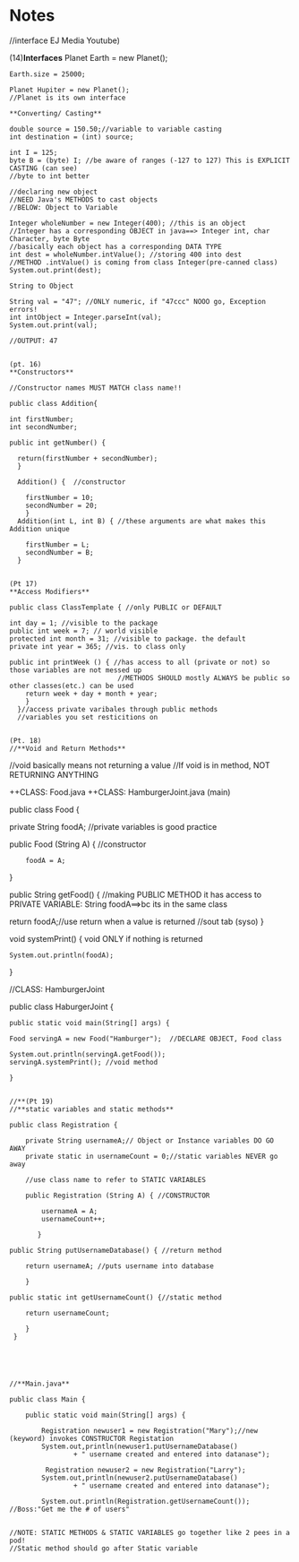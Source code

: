 # Notes
//interface EJ Media Youtube)

(14)**Interfaces**
    Planet Earth = new Planet();

    Earth.size = 25000;

    Planet Hupiter = new Planet();
    //Planet is its own interface
    
    **Converting/ Casting**
    
    double source = 150.50;//variable to variable casting
    int destination = (int) source;
    
    int I = 125;
    byte B = (byte) I; //be aware of ranges (-127 to 127) This is EXPLICIT CASTING (can see)
    //byte to int better
    
    //declaring new object
    //NEED Java's METHODS to cast objects
    //BELOW: Object to Variable
   
    Integer wholeNumber = new Integer(400); //this is an object
    //Integer has a corresponding OBJECT in java==> Integer int, char Character, byte Byte
    //basically each object has a corresponding DATA TYPE
    int dest = wholeNumber.intValue(); //storing 400 into dest
    //METHOD .intValue() is coming from class Integer(pre-canned class)
    System.out.print(dest);
    
    String to Object
    
    String val = "47"; //ONLY numeric, if "47ccc" NOOO go, Exception errors!
    int intObject = Integer.parseInt(val);
    System.out.print(val);
    
    //OUTPUT: 47
    
    
    (pt. 16)
    **Constructors**
    
    //Constructor names MUST MATCH class name!!
    
    public class Addition{
    
    int firstNumber;
    int secondNumber;
    
    public int getNumber() {
    
      return(firstNumber + secondNumber);
      }
      
      Addition() {  //constructor
      
        firstNumber = 10;
        secondNumber = 20;
        }
      Addition(int L, int B) { //these arguments are what makes this Addition unique
        
        firstNumber = L;
        secondNumber = B;
      }
    
    
    (Pt 17)
    **Access Modifiers**
    
    public class ClassTemplate { //only PUBLIC or DEFAULT
    
    int day = 1; //visible to the package
    public int week = 7; // world visible
    protected int month = 31; //visible to package. the default
    private int year = 365; //vis. to class only
    
    public int printWeek () { //has access to all (private or not) so those variables are not messed up
                               //METHODS SHOULD mostly ALWAYS be public so other classes(etc.) can be used
        return week + day + month + year;
        }
      }//access private varibales through public methods 
      //variables you set resticitions on
      
      
    (Pt. 18)
    //**Void and Return Methods**
//void basically means not returning a value
 //If void is in method, NOT RETURNING ANYTHING
 
 ++CLASS: Food.java
 ++CLASS: HamburgerJoint.java (main)
 
 public class Food {
 
 private String foodA; //private variables is good practice
 
 public Food (String A) { //constructor
 
        foodA = A;
  
 }
 
 public String getFood() {
 //making PUBLIC METHOD it has access to PRIVATE VARIABLE: String foodA==>bc its in the same class
 
 return foodA;//use return when a value is returned   //sout tab (syso)
 }    
 
 void systemPrint() { void ONLY if nothing is returned
 
    System.out.println(foodA);
 
 }
 
 //CLASS: HamburgerJoint
 
 public class HaburgerJoint {
 
    public static void main(String[] args) {
    
    Food servingA = new Food("Hamburger");  //DECLARE OBJECT, Food class
    
    System.out.println(servingA.getFood()); 
    servingA.systemPrint(); //void method
    
    }
    
    
    //**(Pt 19)
    //**static variables and static methods**
    
    public class Registration {
    
        private String usernameA;// Object or Instance variables DO GO AWAY
        private static in usernameCount = 0;//static variables NEVER go away 
        
        //use class name to refer to STATIC VARIABLES
    
        public Registration (String A) { //CONSTRUCTOR 
        
            usernameA = A;
            usernameCount++;
            
           } 
           
    public String putUsernameDatabase() { //return method
    
        return usernameA; //puts username into database
        
        }
        
    public static int getUsernameCount() {//static method  
    
        return usernameCount;
        
        }
     }   
    
    
    
    
    
    //**Main.java**
    
    public class Main {
    
        public static void main(String[] args) {
        
            Registration newuser1 = new Registration("Mary");//new (keyword) invokes CONSTRUCTOR Registation
            System.out,println(newuser1.putUsernameDatabase()
                    + " username created and entered into datanase");
                    
             Registration newuser2 = new Registration("Larry");
            System.out,println(newuser2.putUsernameDatabase()
                    + " username created and entered into datanase");
                    
            System.out.println(Registration.getUsernameCount()); //Boss:"Get me the # of users"        
            
    
    //NOTE: STATIC METHODS & STATIC VARIABLES go together like 2 pees in a pod!
    //Static method should go after Static variable 
    
    
    
    
